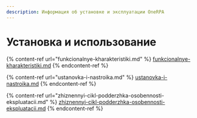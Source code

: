 ```yaml
---
description: Информация об установке и эксплуатации OneRPA
---
```


# Установка и использование

{% content-ref url="funkcionalnye-kharakteristiki.md" %}
[funkcionalnye-kharakteristiki.md](funkcionalnye-kharakteristiki.md)
{% endcontent-ref %}

{% content-ref url="ustanovka-i-nastroika.md" %}
[ustanovka-i-nastroika.md](ustanovka-i-nastroika.md)
{% endcontent-ref %}

{% content-ref url="zhiznennyi-cikl-podderzhka-osobennosti-ekspluatacii.md" %}
[zhiznennyi-cikl-podderzhka-osobennosti-ekspluatacii.md](zhiznennyi-cikl-podderzhka-osobennosti-ekspluatacii.md)
{% endcontent-ref %}
